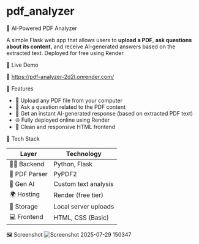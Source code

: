 # pdf_analyzer
🧠 AI-Powered PDF Analyzer

A simple Flask web app that allows users to **upload a PDF**, **ask questions about its content**, and receive AI-generated answers based on the extracted text. Deployed for free using Render.

🚀 Live Demo

🔗 https://pdf-analyzer-2d2l.onrender.com/

📌 Features

- 📄 Upload any PDF file from your computer
- 🤖 Ask a question related to the PDF content
- 🧠 Get an instant AI-generated response (based on extracted PDF text)
- 🌐 Fully deployed online using Render
- 💬 Clean and responsive HTML frontend

🔧 Tech Stack

| Layer        | Technology           |
|--------------|----------------------|
| 👨‍💻 Backend   | Python, Flask         |
| 📄 PDF Parser | PyPDF2               |
| 💬 Gen AI     | Custom text analysis |
| 🌍 Hosting    | Render (free tier)   |
| 💾 Storage    | Local server uploads |
| 💻 Frontend   | HTML, CSS (Basic)    |

🖼️ Screenshot
![Screenshot 2025-07-29 150347](https://github.com/user-attachments/assets/2e76dc0d-de9e-4590-8223-a938d4d16e68)





